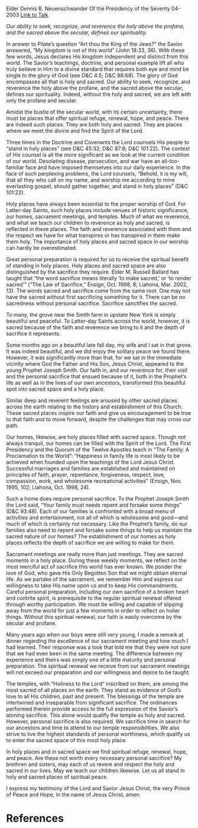 Elder Dennis B. Neuenschwander
Of the Presidency of the Seventy
04-2003
[Link to Talk](https://www.churchofjesuschrist.org/study/general-conference/2003/04/holy-place-sacred-space?lang=eng)

_Our ability to seek, recognize, and reverence the holy above the profane, and the sacred above the secular, defines our spirituality._

In answer to Pilate’s question “Art thou the King of the Jews?” the Savior answered, “My kingdom is not of this world” (John 18:33, 36). With these few words, Jesus declares His kingdom independent and distinct from this world. The Savior’s teachings, doctrine, and personal example lift all who truly believe in Him to a divine standard that requires both eye and mind be single to the glory of God (see D&C 4:5; D&C 88:68). The glory of God encompasses all that is holy and sacred. Our ability to seek, recognize, and reverence the holy above the profane, and the sacred above the secular, defines our spirituality. Indeed, without the holy and sacred, we are left with only the profane and secular.

Amidst the bustle of the secular world, with its certain uncertainty, there must be places that offer spiritual refuge, renewal, hope, and peace. There are indeed such places. They are both holy and sacred. They are places where we meet the divine and find the Spirit of the Lord.

Three times in the Doctrine and Covenants the Lord counsels His people to “stand in holy places” (see D&C 45:32; D&C 87:8; D&C 101:22). The context of His counsel is all the more significant as we look at the current condition of our world. Desolating disease, persecution, and war have an all-too-familiar face and have imposed themselves into our daily experience. In the face of such perplexing problems, the Lord counsels, “Behold, it is my will, that all they who call on my name, and worship me according to mine everlasting gospel, should gather together, and stand in holy places” (D&C 101:22).

Holy places have always been essential to the proper worship of God. For Latter-day Saints, such holy places include venues of historic significance, our homes, sacrament meetings, and temples. Much of what we reverence, and what we teach our children to reverence as holy and sacred, is reflected in these places. The faith and reverence associated with them and the respect we have for what transpires or has transpired in them make them holy. The importance of holy places and sacred space in our worship can hardly be overestimated.

Great personal preparation is required for us to receive the spiritual benefit of standing in holy places. Holy places and sacred space are also distinguished by the sacrifice they require. Elder M. Russell Ballard has taught that “the word sacrifice means literally ‘to make sacred,’ or ‘to render sacred’” (“The Law of Sacrifice,” Ensign, Oct. 1998, 8; Liahona, Mar. 2002, 13). The words sacred and sacrifice come from the same root. One may not have the sacred without first sacrificing something for it. There can be no sacredness without personal sacrifice. Sacrifice sanctifies the sacred.

To many, the grove near the Smith farm in upstate New York is simply beautiful and peaceful. To Latter-day Saints across the world, however, it is sacred because of the faith and reverence we bring to it and the depth of sacrifice it represents.

Some months ago on a beautiful late fall day, my wife and I sat in that grove. It was indeed beautiful, and we did enjoy the solitary peace we found there. However, it was significantly more than that, for we sat in the immediate vicinity where God the Father and His Son, Jesus Christ, appeared to the young Prophet Joseph Smith. Our faith in, and our reverence for, their visit and the personal sacrifice that ensued because of it, both in the Prophet’s life as well as in the lives of our own ancestors, transformed this beautiful spot into sacred space and a holy place.

Similar deep and reverent feelings are aroused by other sacred places across the earth relating to the history and establishment of this Church. These sacred places inspire our faith and give us encouragement to be true to that faith and to move forward, despite the challenges that may cross our path.

Our homes, likewise, are holy places filled with sacred space. Though not always tranquil, our homes can be filled with the Spirit of the Lord. The First Presidency and the Quorum of the Twelve Apostles teach in “The Family: A Proclamation to the World”: “Happiness in family life is most likely to be achieved when founded upon the teachings of the Lord Jesus Christ. Successful marriages and families are established and maintained on principles of faith, prayer, repentance, forgiveness, respect, love, compassion, work, and wholesome recreational activities” (Ensign, Nov. 1995, 102; Liahona, Oct. 1998, 24).

Such a home does require personal sacrifice. To the Prophet Joseph Smith the Lord said, “Your family must needs repent and forsake some things” (D&C 93:48). Each of our families is confronted with a broad menu of activities and entertainment, not all of which is wholesome and good—and much of which is certainly not necessary. Like the Prophet’s family, do our families also need to repent and forsake some things to help us maintain the sacred nature of our homes? The establishment of our homes as holy places reflects the depth of sacrifice we are willing to make for them.

Sacrament meetings are really more than just meetings. They are sacred moments in a holy place. During these weekly moments, we reflect on the most merciful act of sacrifice this world has ever known. We ponder the love of God, who gave His Only Begotten Son that we might obtain eternal life. As we partake of the sacrament, we remember Him and express our willingness to take His name upon us and to keep His commandments. Careful personal preparation, including our own sacrifice of a broken heart and contrite spirit, is prerequisite to the regular spiritual renewal offered through worthy participation. We must be willing and capable of slipping away from the world for just a few moments in order to reflect on holier things. Without this spiritual renewal, our faith is easily overcome by the secular and profane.

Many years ago when our boys were still very young, I made a remark at dinner regarding the excellence of our sacrament meeting and how much I had learned. Their response was a look that told me that they were not sure that we had even been in the same meeting. The difference between my experience and theirs was simply one of a little maturity and personal preparation. The spiritual renewal we receive from our sacrament meetings will not exceed our preparation and our willingness and desire to be taught.

The temples, with “Holiness to the Lord” inscribed on them, are among the most sacred of all places on the earth. They stand as evidence of God’s love to all His children, past and present. The blessings of the temple are intertwined and inseparable from significant sacrifice. The ordinances performed therein provide access to the full expression of the Savior’s atoning sacrifice. This alone would qualify the temple as holy and sacred. However, personal sacrifice is also required. We sacrifice time in search for our ancestors and time to attend to our temple responsibilities. We also strive to live the highest standards of personal worthiness, which qualify us to enter the sacred space of this most holy place.

In holy places and in sacred space we find spiritual refuge, renewal, hope, and peace. Are these not worth every necessary personal sacrifice? My brethren and sisters, may each of us revere and respect the holy and sacred in our lives. May we teach our children likewise. Let us all stand in holy and sacred places of spiritual peace.

I express my testimony of the Lord and Savior Jesus Christ, the very Prince of Peace and Hope, in the name of Jesus Christ, amen.

# References
